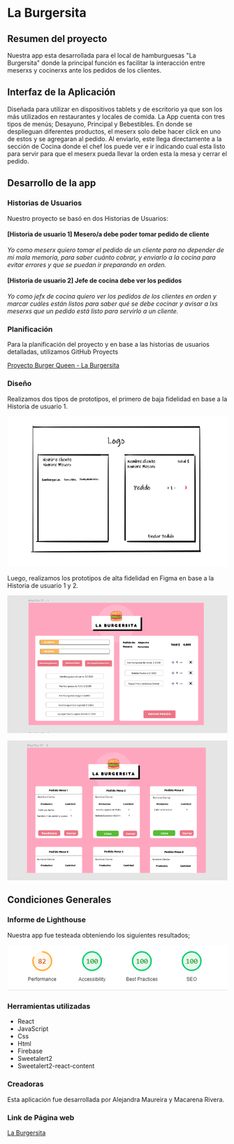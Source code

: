 # La Burgersita 

## Resumen del proyecto
Nuestra app esta desarrollada para el local de hamburguesas "La Burgersita" donde la principal función es facilitar la interacción entre meserxs y cocinerxs ante los pedidos de los clientes. 

## Interfaz de la Aplicación
Diseñada para utilizar en dispositivos tablets y de escritorio ya que son los más utilizados en restaurantes y locales de comida. 
La App cuenta con tres tipos de menús; Desayuno, Principal y Bebestibles. En donde se desplieguan diferentes productos, el meserx solo debe hacer click en uno de estos y se agregaran al pedido. Al enviarlo, este llega directamente a la sección de Cocina donde el chef los puede ver e ir indicando cual esta listo para servir para que el meserx pueda llevar la orden esta la mesa y cerrar el pedido. 

## Desarrollo de la app

### Historias de Usuarios
Nuestro proyecto se basó en dos Historias de Usuarios:

#### [Historia de usuario 1] Mesero/a debe poder tomar pedido de cliente

*Yo como meserx quiero tomar el pedido de un cliente para no depender de mi mala memoria, para saber cuánto cobrar, y enviarlo a la cocina para evitar errores y que se puedan ir preparando en orden.*

#### [Historia de usuario 2] Jefe de cocina debe ver los pedidos

*Yo como jefx de cocina quiero ver los pedidos de los clientes en orden y marcar cuáles están listos para saber qué se debe cocinar y avisar a lxs meserxs que un pedido está listo para servirlo a un cliente.*

### Planificación
Para la planificación del proyecto y en base a las historias de usuarios detalladas, utilizamos GitHub Proyects

[Proyecto Burger Queen - La Burgersita](https://github.com/MacarenaRivera/SCL018-burger-queen/projects/1)


### Diseño 
Realizamos dos tipos de prototipos, el primero de baja fidelidad en base a la Historia de usuario 1.

![Prototipo de baja fidelidad](src/imagenes/prototipobf.png)

Luego, realizamos los prototipos de alta fidelidad en Figma en base a la Historia de usuario 1 y 2.

![Prototipo de alta fidelidad](src/imagenes/prototipoaf1.png)

![Prototipo de alta fidelidad](src/imagenes/prototipoaf2.png)

## Condiciones Generales

### Informe de Lighthouse
Nuestra app fue testeada obteniendo los siguientes resultados;

![Lighthouse](src/imagenes/lighthouse.png)

### Herramientas utilizadas
* React
* JavaScript
* Css
* Html
* Firebase
* Sweetalert2
* Sweetalert2-react-content

### Creadoras
Esta aplicación fue desarrollada por Alejandra Maureira y Macarena Rivera.

### Link de Página web

[La Burgersita](https://burger-queen-ma-22d5b.web.app/)
